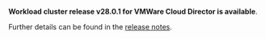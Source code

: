 **Workload cluster release v28.0.1 for VMWare Cloud Director is available**.

Further details can be found in the [release notes](https://docs.giantswarm.io/changes/workload-cluster-releases-cloud-director/releases/cloud-director-28.0.0).
